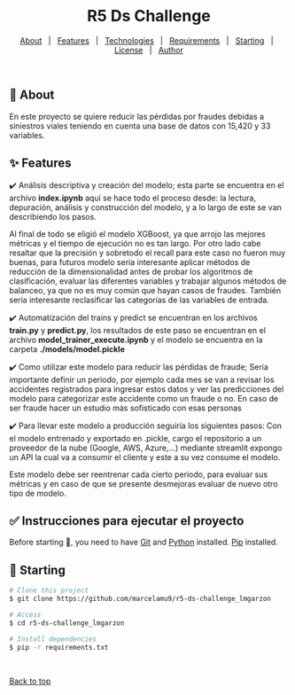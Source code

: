 <div align="center" id="top"> 
  &#xa0;

  <!-- <a href="https://r5dschallenge_lmgarzon.netlify.app">Demo</a> -->
</div>

<h1 align="center">R5 Ds Challenge</h1>

<p align="center">
  <a href="#dart-about">About</a> &#xa0; | &#xa0; 
  <a href="#sparkles-features">Features</a> &#xa0; | &#xa0;
  <a href="#rocket-technologies">Technologies</a> &#xa0; | &#xa0;
  <a href="#white_check_mark-requirements">Requirements</a> &#xa0; | &#xa0;
  <a href="#checkered_flag-starting">Starting</a> &#xa0; | &#xa0;
  <a href="#memo-license">License</a> &#xa0; | &#xa0;
  <a href="https://github.com/{{YOUR_GITHUB_USERNAME}}" target="_blank">Author</a>
</p>

<br>

## 🎯 About ##
En este proyecto se quiere reducir las pérdidas por fraudes debidas a siniestros viales teniendo en cuenta una base de datos con 15,420 y 33 variables.
## ✨ Features ##

✔️ Análisis descriptiva y creación del modelo; esta parte se encuentra en el archivo **index.ipynb** aquí se hace todo el proceso desde: la lectura, depuración, análisis y construcción del modelo, y a lo largo de este se van describiendo los pasos.

Al final de todo se eligió el modelo XGBoost, ya que arrojo las mejores métricas y el tiempo de ejecución no es tan largo. Por otro lado cabe resaltar que la precisión y sobretodo el recall para este caso no fueron muy buenas, para futuros modelo sería interesante aplicar métodos de reducción de la dimensionalidad antes de probar los algoritmos de clasificación, evaluar las diferentes variables y trabajar algunos métodos de balanceo, ya que no es muy común que hayan casos de fraudes. También seria interesante reclasificar las categorías de las variables de entrada. 

✔️ Automatización del trains y predict se encuentran en los archivos **train.py** y **predict.py**, los resultados de este paso se encuentran en el archivo **model_trainer_execute.ipynb** y el modelo se encuentra en la carpeta **./models/model.pickle**

✔️ Como utilizar este modelo para reducir las pérdidas de fraude; Seria importante definir un periodo, por ejemplo cada mes se van a revisar los accidentes registrados para ingresar estos datos y ver las predicciones del modelo para categorizar este accidente como un fraude o no. En caso de ser fraude hacer un estudio más sofisticado con esas personas

✔️ Para llevar este modelo a producción seguiría los siguientes pasos:
Con el modelo entrenado y exportado en .pickle, cargo el repositorio a un proveedor de la nube (Google, AWS, Azure,...) mediante streamlit expongo un API la cual va a consumir el cliente y este a su vez consume el modelo.

Este modelo debe ser reentrenar cada cierto periodo, para evaluar sus métricas y en caso de que se presente desmejoras evaluar de nuevo otro tipo de modelo.

## ✅ Instrucciones para ejecutar el proyecto ##

Before starting 🏁, you need to have 
[Git](https://git-scm.com) and 
[Python](https://www.python.org/) installed.
[Pip](https://pip.pypa.io/en/stable/cli/pip_install/) installed.
## 🏁 Starting ##

```bash
# Clone this project
$ git clone https://github.com/marcelamu9/r5-ds-challenge_lmgarzon

# Access
$ cd r5-ds-challenge_lmgarzon

# Install dependencies
$ pip -r requirements.txt


```

&#xa0;




<a href="#top">Back to top</a>

